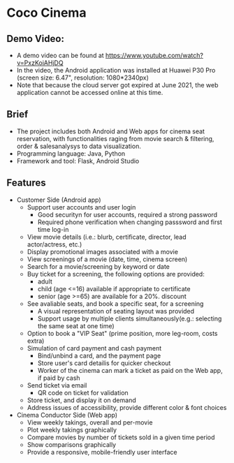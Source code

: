 # Coco Cinema  

## Demo Video:  
- A demo video can be found at https://www.youtube.com/watch?v=PxzKoiAHjDQ 
- In the video, the Android application was installed at Huawei P30 Pro (screen size: 6.47", resolution: 1080*2340px)
- Note that because the cloud server got expired at June 2021, the web application cannot be accessed online at this time.

## Brief
- The project includes both Android and Web apps for cinema seat reservation, with functionalities raging from movie search & filtering, order & salesanalysys to data visualization.
- Programming language: Java, Python
- Framework and tool: Flask, Android Studio

## Features
- Customer Side (Android app)
    - Support user accounts and user login
        - Good securityn for user accounts, required a strong password
        - Required phone verification when changing passsword and first time log-in
    - View movie details (i.e.: blurb, certificate, director, lead actor/actress, etc.)
    - Display promotional images associated with a movie
    - View screenings of a movie (date, time, cinema screen)
    - Search for a movie/screening by keyword or date
    - Buy ticket for a screening, the following options are provided:
        - adult
        - child (age <=16) available if appropriate to certificate
        - senior (age >=65) are available for a 20%. discount
    - See avaliable seats, and book a specific seat, for a screening
        - A visual representation of seating layout was provided
        - Support usage by multiple clients simultaneously(e.g.: selecting the same seat at one time)
    - Option to book a "VIP Seat" (prime position, more leg-room, costs extra)
    - Simulation of card payment and cash payment
        - Bind/unbind a card, and the payment page
        - Store user's card detailis for quicker checkout
        - Worker of the cinema can mark a ticket as paid on the Web app, if paid by cash
    - Send ticket via email
        - QR code on ticket for validation
    - Store ticket, and display it on demand
    - Address issues of accessibility, provide different color & font choices
 - Cinema Conductor Side (Web app)
    - View weekly takings, overall and per-movie
    - Plot weekly takings graphically
    - Compare movies by number of tickets sold in a given time period
    - Show comparisons graphically
    - Provide a responsive, mobile-friendly user interface
 
